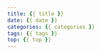 ```yaml
---
title: {{ title }}
date: {{ date }}
categories: {{ categories }}
tags: {{ tags }}
top: {{ top }}
---
```


